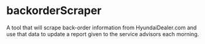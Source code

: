 # backorderScraper
A tool that will scrape back-order information from HyundaiDealer.com and use that data to update a report given to the service advisors each morning.
